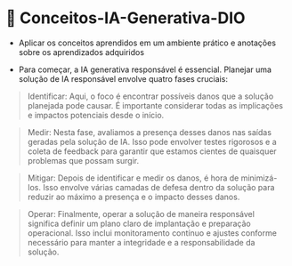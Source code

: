 # 🤖 Conceitos-IA-Generativa-DIO

- Aplicar os conceitos aprendidos em um ambiente prático e  anotações sobre os aprendizados adquiridos

- Para começar, a IA generativa responsável é essencial. Planejar uma solução de IA responsável envolve quatro fases cruciais:

> Identificar: Aqui, o foco é encontrar possíveis danos que a solução planejada pode causar. É importante considerar todas as implicações e impactos potenciais desde o início.

> Medir: Nesta fase, avaliamos a presença desses danos nas saídas geradas pela solução de IA. Isso pode envolver testes rigorosos e a coleta de feedback para garantir que estamos cientes de 
 quaisquer problemas que possam surgir.

> Mitigar: Depois de identificar e medir os danos, é hora de minimizá-los. Isso envolve várias camadas de defesa dentro da solução para reduzir ao máximo a presença e o impacto desses danos.

> Operar: Finalmente, operar a solução de maneira responsável significa definir um plano claro de implantação e preparação operacional. Isso inclui monitoramento contínuo e ajustes conforme 
 necessário para manter a integridade e a responsabilidade da solução.
